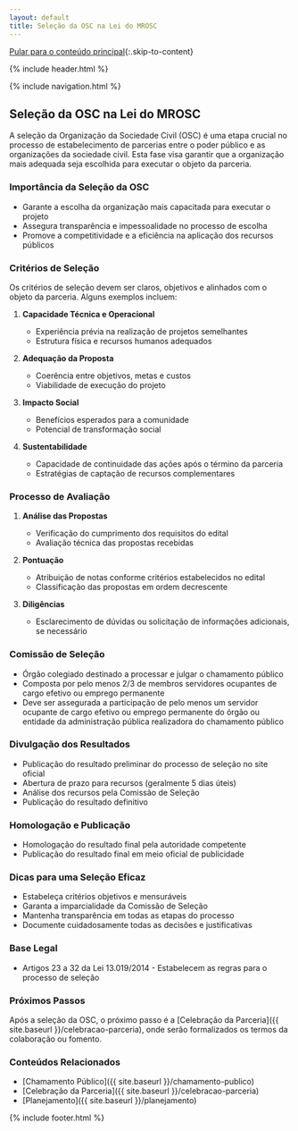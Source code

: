 ```yaml
---
layout: default
title: Seleção da OSC na Lei do MROSC
---
```

<script>
document.documentElement.lang = 'pt-BR';
</script>

[Pular para o conteúdo principal](#conteudo-principal){:.skip-to-content}

{% include header.html %}

{% include navigation.html %}

<main id="conteudo-principal" markdown="1">

## Seleção da OSC na Lei do MROSC

A seleção da Organização da Sociedade Civil (OSC) é uma etapa crucial no processo de estabelecimento de parcerias entre o poder público e as organizações da sociedade civil. Esta fase visa garantir que a organização mais adequada seja escolhida para executar o objeto da parceria.

### Importância da Seleção da OSC

- Garante a escolha da organização mais capacitada para executar o projeto
- Assegura transparência e impessoalidade no processo de escolha
- Promove a competitividade e a eficiência na aplicação dos recursos públicos

### Critérios de Seleção

Os critérios de seleção devem ser claros, objetivos e alinhados com o objeto da parceria. Alguns exemplos incluem:

1. **Capacidade Técnica e Operacional**
   - Experiência prévia na realização de projetos semelhantes
   - Estrutura física e recursos humanos adequados

2. **Adequação da Proposta**
   - Coerência entre objetivos, metas e custos
   - Viabilidade de execução do projeto

3. **Impacto Social**
   - Benefícios esperados para a comunidade
   - Potencial de transformação social

4. **Sustentabilidade**
   - Capacidade de continuidade das ações após o término da parceria
   - Estratégias de captação de recursos complementares

### Processo de Avaliação

1. **Análise das Propostas**
   - Verificação do cumprimento dos requisitos do edital
   - Avaliação técnica das propostas recebidas

2. **Pontuação**
   - Atribuição de notas conforme critérios estabelecidos no edital
   - Classificação das propostas em ordem decrescente

3. **Diligências**
   - Esclarecimento de dúvidas ou solicitação de informações adicionais, se necessário

### Comissão de Seleção

- Órgão colegiado destinado a processar e julgar o chamamento público
- Composta por pelo menos 2/3 de membros servidores ocupantes de cargo efetivo ou emprego permanente
- Deve ser assegurada a participação de pelo menos um servidor ocupante de cargo efetivo ou emprego permanente do órgão ou entidade da administração pública realizadora do chamamento público

### Divulgação dos Resultados

- Publicação do resultado preliminar do processo de seleção no site oficial
- Abertura de prazo para recursos (geralmente 5 dias úteis)
- Análise dos recursos pela Comissão de Seleção
- Publicação do resultado definitivo

### Homologação e Publicação

- Homologação do resultado final pela autoridade competente
- Publicação do resultado final em meio oficial de publicidade

### Dicas para uma Seleção Eficaz

- Estabeleça critérios objetivos e mensuráveis
- Garanta a imparcialidade da Comissão de Seleção
- Mantenha transparência em todas as etapas do processo
- Documente cuidadosamente todas as decisões e justificativas

### Base Legal
- Artigos 23 a 32 da Lei 13.019/2014 - Estabelecem as regras para o processo de seleção

### Próximos Passos
Após a seleção da OSC, o próximo passo é a [Celebração da Parceria]({{ site.baseurl }}/celebracao-parceria), onde serão formalizados os termos da colaboração ou fomento.

### Conteúdos Relacionados
- [Chamamento Público]({{ site.baseurl }}/chamamento-publico)
- [Celebração da Parceria]({{ site.baseurl }}/celebracao-parceria)
- [Planejamento]({{ site.baseurl }}/planejamento)

</main>

{% include footer.html %}
